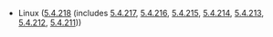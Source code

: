 - Linux ([5.4.218](https://git.kernel.org/pub/scm/linux/kernel/git/stable/linux.git/tag/?h=v5.4.218) (includes [5.4.217](https://lwn.net/Articles/910623), [5.4.216](https://lwn.net/Articles/910400), [5.4.215](https://lwn.net/Articles/909681), [5.4.214](https://lwn.net/Articles/908784), [5.4.213](https://lwn.net/Articles/908142), [5.4.212](https://lwn.net/Articles/907206), [5.4.211](https://lwn.net/Articles/906063)))
